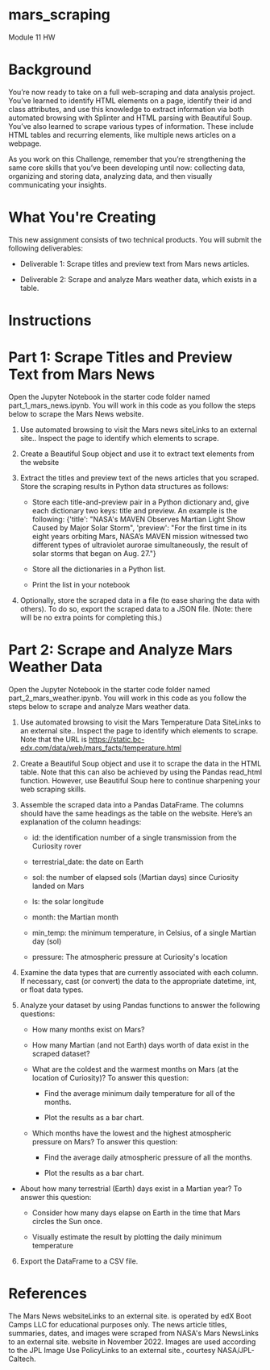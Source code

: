 # mars_scraping
Module 11 HW 
# Background 

You’re now ready to take on a full web-scraping and data analysis project. You’ve learned to identify HTML elements on a page, identify their id and class attributes, and use this knowledge to extract information via both automated browsing with Splinter and HTML parsing with Beautiful Soup. You’ve also learned to scrape various types of information. These include HTML tables and recurring elements, like multiple news articles on a webpage.

As you work on this Challenge, remember that you’re strengthening the same core skills that you’ve been developing until now: collecting data, organizing and storing data, analyzing data, and then visually communicating your insights.

# What You're Creating 

This new assignment consists of two technical products. You will submit the following deliverables:

   * Deliverable 1: Scrape titles and preview text from Mars news articles.

   * Deliverable 2: Scrape and analyze Mars weather data, which exists in a table.

# Instructions

# Part 1: Scrape Titles and Preview Text from Mars News

Open the Jupyter Notebook in the starter code folder named part_1_mars_news.ipynb. You will work in this code as you follow the steps below to scrape the Mars News website.

1. Use automated browsing to visit the Mars news siteLinks to an external site.. Inspect the page to identify which elements to scrape.

2. Create a Beautiful Soup object and use it to extract text elements from the website

3. Extract the titles and preview text of the news articles that you scraped. Store the scraping results in Python data structures as follows:

   * Store each title-and-preview pair in a Python dictionary and, give each dictionary two keys: title and preview. An example is the following: {'title': "NASA's MAVEN Observes Martian Light Show Caused by Major Solar Storm", 
 'preview': "For the first time in its eight years orbiting Mars, NASA’s MAVEN mission witnessed two different types of ultraviolet aurorae simultaneously, the result of solar storms that began on Aug. 27."}
 
   * Store all the dictionaries in a Python list.

   * Print the list in your notebook

4. Optionally, store the scraped data in a file (to ease sharing the data with others). To do so, export the scraped data to a JSON file. (Note: there will be no extra points for completing this.)

# Part 2: Scrape and Analyze Mars Weather Data

Open the Jupyter Notebook in the starter code folder named part_2_mars_weather.ipynb. You will work in this code as you follow the steps below to scrape and analyze Mars weather data.

1. Use automated browsing to visit the Mars Temperature Data SiteLinks to an external site.. Inspect the page to identify which elements to scrape. Note that the URL is https://static.bc-edx.com/data/web/mars_facts/temperature.html

2. Create a Beautiful Soup object and use it to scrape the data in the HTML table. Note that this can also be achieved by using the Pandas read_html function. However, use Beautiful Soup here to continue sharpening your web scraping skills.

3. Assemble the scraped data into a Pandas DataFrame. The columns should have the same headings as the table on the website. Here’s an explanation of the column headings:

   * id: the identification number of a single transmission from the Curiosity rover
 
   * terrestrial_date: the date on Earth
  
   * sol: the number of elapsed sols (Martian days) since Curiosity landed on Mars
  
   * ls: the solar longitude
  
   * month: the Martian month
  
   * min_temp: the minimum temperature, in Celsius, of a single Martian day (sol)
  
   * pressure: The atmospheric pressure at Curiosity's location

4. Examine the data types that are currently associated with each column. If necessary, cast (or convert) the data to the appropriate datetime, int, or float data types.

5. Analyze your dataset by using Pandas functions to answer the following questions:

   * How many months exist on Mars?
 
   * How many Martian (and not Earth) days worth of data exist in the scraped dataset?
  
   * What are the coldest and the warmest months on Mars (at the location of Curiosity)? To answer this question:
 
      * Find the average minimum daily temperature for all of the months.
       
      * Plot the results as a bar chart.
   
   * Which months have the lowest and the highest atmospheric pressure on Mars? To answer this question:
  
     * Find the average daily atmospheric pressure of all the months.
   
     * Plot the results as a bar chart.
   
  * About how many terrestrial (Earth) days exist in a Martian year? To answer this question:
 
     * Consider how many days elapse on Earth in the time that Mars circles the Sun once.
   
     * Visually estimate the result by plotting the daily minimum temperature

6. Export the DataFrame to a CSV file.



# References 

The Mars News websiteLinks to an external site. is operated by edX Boot Camps LLC for educational purposes only. The news article titles, summaries, dates, and images were scraped from NASA's Mars NewsLinks to an external site. website in November 2022. Images are used according to the JPL Image Use PolicyLinks to an external site., courtesy NASA/JPL-Caltech.
